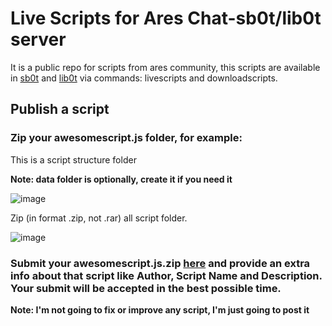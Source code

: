# Live Scripts for Ares Chat-sb0t/lib0t server
It is a public repo for scripts from ares community, this scripts are available in [sb0t](https://github.com/bsjaramillo/sb0t) and [lib0t](https://github.com/bsjaramillo/lib0t) via commands: livescripts and downloadscripts.

## Publish a script
### Zip your awesomescript.js folder, for example:

This is a script structure folder

**Note: data folder is optionally, create it if you need it**

![image](https://github.com/bsjaramillo/scriptscommunity/assets/33032851/2509bd35-6ac5-4a6d-ab6c-945f40a4c33b)

Zip (in format .zip, not .rar) all script folder.

![image](https://github.com/bsjaramillo/scriptscommunity/assets/33032851/e61b2503-367a-4953-8a20-39e7b9f82799)

### Submit your awesomescript.js.zip [here](https://github.com/bsjaramillo/scriptscommunity/issues/new) and provide an extra info about that script like Author, Script Name and Description. Your submit will be accepted in the best possible time.


**Note: I'm not going to fix or improve any script, I'm just going to post it**
